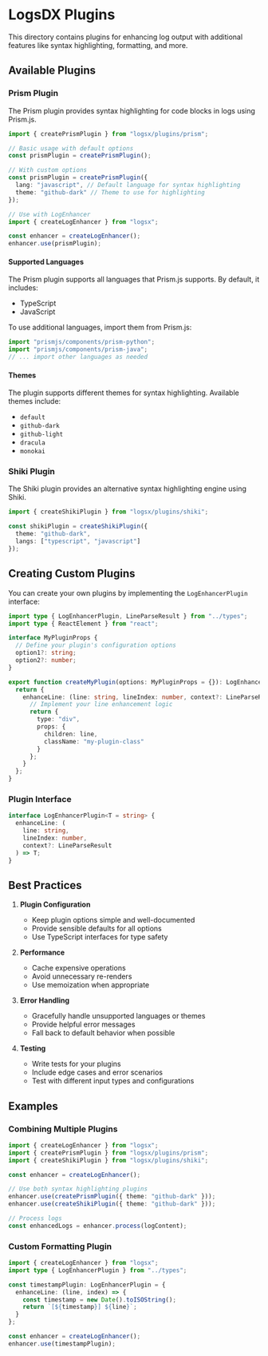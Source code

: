 # LogsDX Plugins

This directory contains plugins for enhancing log output with additional features like syntax highlighting, formatting, and more.

## Available Plugins

### Prism Plugin

The Prism plugin provides syntax highlighting for code blocks in logs using Prism.js.

```typescript
import { createPrismPlugin } from "logsx/plugins/prism";

// Basic usage with default options
const prismPlugin = createPrismPlugin();

// With custom options
const prismPlugin = createPrismPlugin({
  lang: "javascript", // Default language for syntax highlighting
  theme: "github-dark" // Theme to use for highlighting
});

// Use with LogEnhancer
import { createLogEnhancer } from "logsx";

const enhancer = createLogEnhancer();
enhancer.use(prismPlugin);
```

#### Supported Languages

The Prism plugin supports all languages that Prism.js supports. By default, it includes:
- TypeScript
- JavaScript

To use additional languages, import them from Prism.js:

```typescript
import "prismjs/components/prism-python";
import "prismjs/components/prism-java";
// ... import other languages as needed
```

#### Themes

The plugin supports different themes for syntax highlighting. Available themes include:
- `default`
- `github-dark`
- `github-light`
- `dracula`
- `monokai`

### Shiki Plugin

The Shiki plugin provides an alternative syntax highlighting engine using Shiki.

```typescript
import { createShikiPlugin } from "logsx/plugins/shiki";

const shikiPlugin = createShikiPlugin({
  theme: "github-dark",
  langs: ["typescript", "javascript"]
});
```

## Creating Custom Plugins

You can create your own plugins by implementing the `LogEnhancerPlugin` interface:

```typescript
import type { LogEnhancerPlugin, LineParseResult } from "../types";
import type { ReactElement } from "react";

interface MyPluginProps {
  // Define your plugin's configuration options
  option1?: string;
  option2?: number;
}

export function createMyPlugin(options: MyPluginProps = {}): LogEnhancerPlugin<ReactElement> {
  return {
    enhanceLine: (line: string, lineIndex: number, context?: LineParseResult) => {
      // Implement your line enhancement logic
      return {
        type: "div",
        props: {
          children: line,
          className: "my-plugin-class"
        }
      };
    }
  };
}
```

### Plugin Interface

```typescript
interface LogEnhancerPlugin<T = string> {
  enhanceLine: (
    line: string,
    lineIndex: number,
    context?: LineParseResult
  ) => T;
}
```

## Best Practices

1. **Plugin Configuration**
   - Keep plugin options simple and well-documented
   - Provide sensible defaults for all options
   - Use TypeScript interfaces for type safety

2. **Performance**
   - Cache expensive operations
   - Avoid unnecessary re-renders
   - Use memoization when appropriate

3. **Error Handling**
   - Gracefully handle unsupported languages or themes
   - Provide helpful error messages
   - Fall back to default behavior when possible

4. **Testing**
   - Write tests for your plugins
   - Include edge cases and error scenarios
   - Test with different input types and configurations

## Examples

### Combining Multiple Plugins

```typescript
import { createLogEnhancer } from "logsx";
import { createPrismPlugin } from "logsx/plugins/prism";
import { createShikiPlugin } from "logsx/plugins/shiki";

const enhancer = createLogEnhancer();

// Use both syntax highlighting plugins
enhancer.use(createPrismPlugin({ theme: "github-dark" }));
enhancer.use(createShikiPlugin({ theme: "github-dark" }));

// Process logs
const enhancedLogs = enhancer.process(logContent);
```

### Custom Formatting Plugin

```typescript
import { createLogEnhancer } from "logsx";
import type { LogEnhancerPlugin } from "../types";

const timestampPlugin: LogEnhancerPlugin = {
  enhanceLine: (line, index) => {
    const timestamp = new Date().toISOString();
    return `[${timestamp}] ${line}`;
  }
};

const enhancer = createLogEnhancer();
enhancer.use(timestampPlugin);
``` 